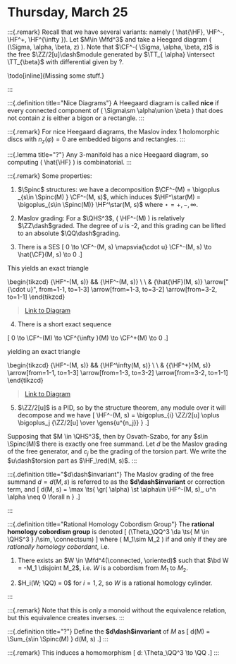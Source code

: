 # Thursday, March 25


:::{.remark}
Recall that we have several variants: namely \( \hat{\HF}, \HF^-, \HF^+, \HF^{\infty }\).
Let $M\in \Mfd^3$ and take a Heegard diagram \( (\Sigma, \alpha, \beta, z) \).
Note that $\CF^-( \Sigma, \alpha, \beta, z)$ is the free $\ZZ/2[u]\dash$module generated by $\TT_{ \alpha} \intersect \TT_{\beta}$ with differential given by ?.

\todo[inline]{Missing some stuff.}

:::

:::{.definition title="Nice Diagrams"}
A Heegaard diagram is called **nice** if every connected component of \( \Sigma\sm \alpha\union \beta \) that does not contain $z$ is either a bigon or a rectangle.
:::


:::{.remark}
For nice Heegaard diagrams, the Maslov index 1 holomorphic discs with $n_z( \varphi) = 0$ are embedded bigons and rectangles.
:::

:::{.lemma title="?"}
Any 3-manifold has a nice Heegaard diagram, so computing \( \hat{\HF} \) is combinatorial.
:::

:::{.remark}
Some properties:

1. $\Spinc$ structures: we have a decomposition $\CF^-(M) = \bigoplus _{s\in \Spinc(M) } \CF^-(M, s)$, which induces $\HF^\star(M) = \bigoplus_{s\in \Spinc(M)} \HF^\star(M, s)$ where $\star = +, -, \infty$.

2. Maslov grading: For a $\QHS^3$, \( \HF^-(M) \) is relatively $\ZZ\dash$graded.
  The degree of $u$ is -2, and this grading can be lifted to an absolute $\QQ\dash$grading.

3. There is a SES
\[
0 \to \CF^-(M, s) \mapsvia{\cdot u} \CF^-(M, s) \to \hat{\CF}(M, s) \to 0
.\]

  This yields an exact triangle

\begin{tikzcd}
	{\HF^-(M, s)} && {\HF^-(M, s)} \\
	\\
	& {\hat{\HF}(M, s)}
	\arrow["{\cdot u}", from=1-1, to=1-3]
	\arrow[from=1-3, to=3-2]
	\arrow[from=3-2, to=1-1]
\end{tikzcd}

> [Link to Diagram](https://q.uiver.app/?q=WzAsMyxbMCwwLCJcXEhGXi0oTSwgcykiXSxbMiwwLCJcXEhGXi0oTSwgcykiXSxbMSwyLCJcXGhhdHtcXEhGfShNLCBzKSJdLFswLDEsIlxcY2RvdCB1Il0sWzEsMl0sWzIsMF1d)

4. There is a short exact sequence

\[
0 \to \CF^-(M) \to \CF^{\infty }(M) \to \CF^+(M) \to 0
.\]

yielding an exact triangle

\begin{tikzcd}
	{\HF^-(M, s)} && {\HF^\infty(M, s)} \\
	\\
	& {{\HF^+}(M, s)}
	\arrow[from=1-1, to=1-3]
	\arrow[from=1-3, to=3-2]
	\arrow[from=3-2, to=1-1]
\end{tikzcd}

> [Link to Diagram](https://q.uiver.app/?q=WzAsMyxbMCwwLCJcXEhGXi0oTSwgcykiXSxbMiwwLCJcXEhGXlxcaW5mdHkoTSwgcykiXSxbMSwyLCJ7XFxIRl4rfShNLCBzKSJdLFswLDFdLFsxLDJdLFsyLDBdXQ==)

5. $\ZZ/2[u]$ is a PID, so by the structure theorem, any module over it will decompose and we have
\[
\HF^-(M, s) = \bigoplus_{i} \ZZ/2[u] \oplus \bigoplus_j {\ZZ/2[u] \over \gens{u^{n_j}} }
.\]

Supposing that $M \in \QHS^3$, then by Osvath-Szabo, for any $s\in \Spinc(M)$ there is exactly one free summand.
Let $d$ be the Maslov grading of the free generator, and $c_j$ be the grading of the torsion part.
We write the $u\dash$torsion part as $\HF_\red(M, s)$.
:::

:::{.definition title="$d\dash$invariant"}
The Maslov grading of the free summand $d = d(M, s)$ is referred to as the **$d\dash$invariant** or correction term, and
\[
d(M, s) = \max \ts{ \gr( \alpha) \st \alpha\in \HF^-(M, s),\, u^n \alpha \neq 0 \forall n  }
.\]

:::

:::{.definition title="Rational Homology Cobordism Group"}
The **rational homology cobordism group** is denoted
\[
(\Theta_\QQ^3 \da \ts{ M \in \QHS^3 } /\sim, \connectsum)
\]
where \( M_1\sim M_2 \) if and only if they are *rationally homology cobordant*, i.e. 

1. There exists an $W \in \Mfd^4(\connected, \oriented)$ such that $\bd W = -M_1 \disjoint M_2$, i.e. $W$ is a cobordism from $M_1$ to $M_2$.

2. $H_i(W; \QQ) = 0$ for $i=1, 2$, so $W$ is a rational homology cylinder.

:::

:::{.remark}
Note that this is only a monoid without the equivalence relation, but this equivalence creates inverses.
:::



:::{.definition title="?"}
Define the **$d\dash$invariant** of $M$ as 
\[
d(M) = \Sum_{s\in \Spinc(M) } d(M, s)
.\]
:::

:::{.remark}
This induces a homomorphism 
\[
d: \Theta_\QQ^3 \to \QQ
.\]
:::


